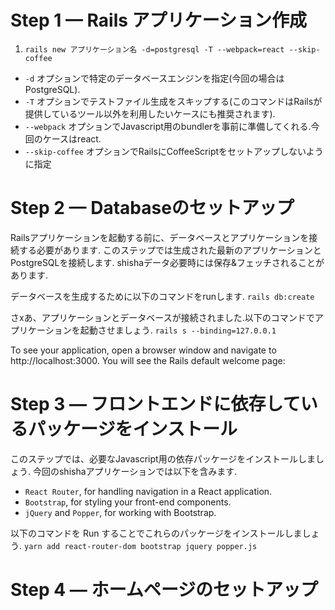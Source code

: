 # Step 1 — Rails アプリケーション作成

1. `rails new アプリケーション名 -d=postgresql -T --webpack=react --skip-coffee`
- `-d` オプションで特定のデータベースエンジンを指定(今回の場合はPostgreSQL).
- `-T` オプションでテストファイル生成をスキップする(このコマンドはRailsが提供しているツール以外を利用したいケースにも推奨されます).
- `--webpack` オプションでJavascript用のbundlerを事前に準備してくれる.今回のケースはreact.
- `--skip-coffee` オプションでRailsにCoffeeScriptをセットアップしないように指定

# Step 2 — Databaseのセットアップ
Railsアプリケーションを起動する前に、データベースとアプリケーションを接続する必要があります.
このステップでは生成された最新のアプリケーションとPostgreSQLを接続します.
shishaデータ必要時には保存&フェッチされることがあります.

データベースを生成するために以下のコマンドをrunします.
`rails db:create`

さxあ、アプリケーションとデータベースが接続されました.以下のコマンドでアプリケーションを起動させましょう.
`rails s --binding=127.0.0.1`



To see your application, open a browser window and navigate to http://localhost:3000. You will see the Rails default welcome page:


# Step 3 — フロントエンドに依存しているパッケージをインストール
このステップでは、必要なJavascript用の依存パッケージをインストールしましょう.
今回のshishaアプリケーションでは以下を含みます.

- `React Router`, for handling navigation in a React application.
- `Bootstrap`, for styling your front-end components.
- `jQuery` and `Popper`, for working with Bootstrap.

以下のコマンドを Run することでこれらのパッケージをインストールしましょう.
`yarn add react-router-dom bootstrap jquery popper.js`



# Step 4 — ホームページのセットアップ



